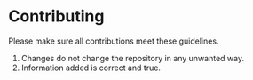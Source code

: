 # Contributing
Please make sure all contributions meet these guidelines.
1. Changes do not change the repository in any unwanted way.
2. Information added is correct and true.
